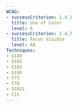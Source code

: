 ```yaml
---
WCAG: 
- successCriterion: 1.4.1
  title: Use of Color
  level: A
- successCriterion: 2.4.7
  title: Focus Visible
  level: AA
Techniques:
- G149
- G165
- G183
- G195
- F73
- F78
- SCR31
- C15
---
```

